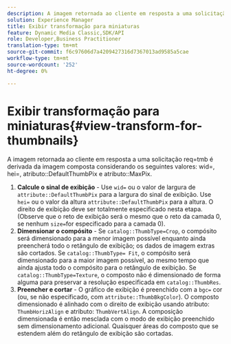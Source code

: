 ```yaml
---
description: A imagem retornada ao cliente em resposta a uma solicitação req=tmb é derivada da imagem composta considerando os seguintes valores wid=, hei=, atributo DefaultThumbPix e atributo MaxPix.
solution: Experience Manager
title: Exibir transformação para miniaturas
feature: Dynamic Media Classic,SDK/API
role: Developer,Business Practitioner
translation-type: tm+mt
source-git-commit: f6c97606d7a4209427316d7367013ad9585a5cae
workflow-type: tm+mt
source-wordcount: '252'
ht-degree: 0%

---
```



# Exibir transformação para miniaturas{#view-transform-for-thumbnails}

A imagem retornada ao cliente em resposta a uma solicitação req=tmb é derivada da imagem composta considerando os seguintes valores: wid=, hei=, atributo::DefaultThumbPix e atributo::MaxPix.

1. **Calcule o sinal de exibição**  - Use  `wid=` ou o valor de largura de  `attribute::DefaultThumbPix` para a largura do sinal de exibição. Use `hei=` ou o valor da altura `attribute::DefaultThumbPix` para a altura. O direito de exibição deve ser totalmente especificado nesta etapa. (Observe que o reto de exibição será o mesmo que o reto da camada 0, se nenhum `size=`for especificado para a camada 0).
1. **Dimensionar o compósito**  - Se  `catalog::ThumbType=Crop`, o compósito será dimensionado para a menor imagem possível enquanto ainda preencherá todo o retângulo de exibição; os dados de imagem extras são cortados. Se `catalog::ThumbType= Fit`, o compósito será dimensionado para a maior imagem possível, ao mesmo tempo que ainda ajusta todo o compósito para o retângulo de exibição. Se `catalog::ThumbType=Texture`, o composto não é dimensionado de forma alguma para preservar a resolução especificada em `catalog::ThumbRes`.
1. **Preencher e cortar**  - O gráfico de exibição é preenchido com a  `bgc=` cor (ou, se não especificado, com  `attribute::ThumbBkgColor`). O composto dimensionado é alinhado com o direito de exibição usando atributo: `ThumbHorizAlign` e atributo: `ThumbVertAlign`. A composição dimensionada é então mesclada com o modo de exibição preenchido sem dimensionamento adicional. Quaisquer áreas do composto que se estendem além do retângulo de exibição são cortadas.

